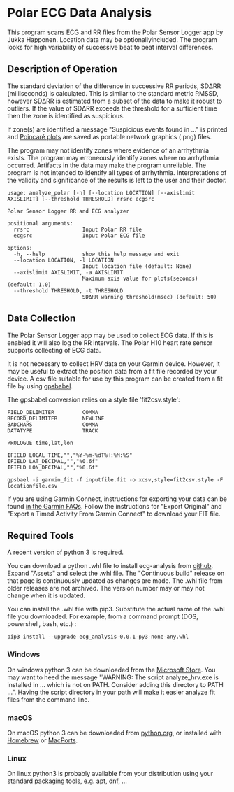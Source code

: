 # Polar ECG Data Analysis

This program scans ECG and RR files from the Polar Sensor Logger app by Jukka Happonen.  Location data may be optionallyincluded.  The program looks for high variability of successive beat to beat interval differences.

## Description of Operation

The standard deviation of the difference in successive RR periods, SDΔRR (milliseconds) is calculated.  This is similar to the standard metric RMSSD, however SDΔRR is estimated from a subset of the data to make it robust to outliers.
If the value of SDΔRR exceeds the threshold for a sufficient time then the zone is identified as suspicious.

If zone(s) are identified a message "Suspicious events found in ..." is printed and [Poincaré plots](https://en.wikipedia.org/wiki/Poincar%C3%A9_plot) are saved as portable network graphics (.png) files.

The program may not identify zones where evidence of an arrhythmia exists.  The program may erroneously identify zones where no arrhythmia occurred.  Artifacts in the data may make the program unreliable.  The program is not intended to identify all types of arrhythmia.  Interpretations of the validity and significance of the results is left to the user and their doctor.

```
usage: analyze_polar [-h] [--location LOCATION] [--axislimit AXISLIMIT] [--threshold THRESHOLD] rrsrc ecgsrc

Polar Sensor Logger RR and ECG analyzer

positional arguments:
  rrsrc                 Input Polar RR file
  ecgsrc                Input Polar ECG file

options:
  -h, --help            show this help message and exit
  --location LOCATION, -l LOCATION
                        Input location file (default: None)
  --axislimit AXISLIMIT, -a AXISLIMIT
                        Maximum axis value for plots(seconds) (default: 1.0)
  --threshold THRESHOLD, -t THRESHOLD
                        SDΔRR warning threshold(msec) (default: 50)
```

## Data Collection

The Polar Sensor Logger app may be used to collect ECG data.  If this is enabled it will also log the RR intervals.  The Polar H10 heart rate sensor supports collecting of ECG data.

It is not necessary to collect HRV data on your Garmin device.  However, it may be useful to extract the position data from a fit file recorded by your device.  A csv file suitable for use by this program can be created from a fit file by using [gpsbabel](https://www.gpsbabel.org).

The gpsbabel conversion relies on a style file 'fit2csv.style':
```
FIELD_DELIMITER         COMMA
RECORD_DELIMITER        NEWLINE
BADCHARS                COMMA
DATATYPE                TRACK

PROLOGUE time,lat,lon

IFIELD LOCAL_TIME,"","%Y-%m-%dT%H:%M:%S"
IFIELD LAT_DECIMAL,"","%0.6f"
IFIELD LON_DECIMAL,"","%0.6f"
```

```
gpsbael -i garmin_fit -f inputfile.fit -o xcsv,style=fit2csv.style -F locationfile.csv
```

If you are using Garmin Connect, instructions for exporting your data can be found [in the Garmin FAQs](https://support.garmin.com/en-US/?faq=W1TvTPW8JZ6LfJSfK512Q8).  Follow the instructions for "Export Original" and "Export a Timed Activity From Garmin Connect" to download your FIT file.

## Required Tools

A recent version of python 3 is required. 

You can download a python .whl file to install ecg-analysis from [github](https://github.com/tsteven4/ecg-analysis/releases).  Expand "Assets" and select the .whl file.  The "Continuous build" release on that page is continuously updated as changes are made.  The .whl file from older releases are not archived.  The version number may or may not change when it is updated.

You can install the .whl file with pip3.  Substitute the actual name of the .whl file you downloaded.  For example, from a command prompt (DOS, powershell, bash, etc.) :
```
pip3 install --upgrade ecg_analysis-0.0.1-py3-none-any.whl
```

### Windows

On windows python 3 can be downloaded from the [Microsoft Store](https://apps.microsoft.com/store/detail/python-310/9PJPW5LDXLZ5).  You may want to heed the message "WARNING: The script analyze_hrv.exe is installed in ... which is not on PATH.  Consider adding this directory to PATH ...".  Having the script directory in your path will make it easier analyze fit files from the command line.

### macOS

On macOS python 3 can be downloaded from [python.org](https://www.python.org/downloads/macos/), or installed with [Homebrew](https://brew.sh/) or [MacPorts](https://ports.macports.org/).

### Linux

On linux python3 is probably available from your distribution using your standard packaging tools, e.g. apt, dnf, ...
